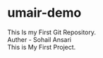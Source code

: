 # umair-demo
This Is my First Git Repository.
<br>
Auther - Sohail Ansari
<br>
This is My First Project.
